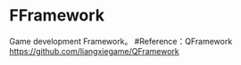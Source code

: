 # FFramework
Game development Framework。
#Reference：QFramework https://github.com/liangxiegame/QFramework
